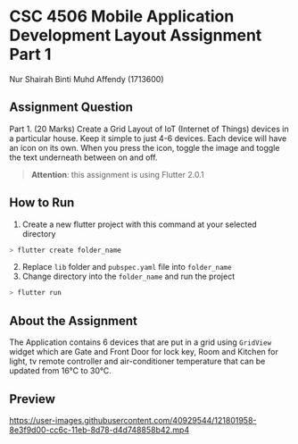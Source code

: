 # CSC 4506 Mobile Application Development Layout Assignment Part 1

Nur Shairah Binti Muhd Affendy
(1713600)

## Assignment Question
Part 1. (20 Marks)
Create a Grid Layout of IoT (Internet of Things) devices in a particular house. Keep it simple to just 4-6 devices. Each device will have an icon on its own. When you press the icon, toggle the image and toggle the text underneath between on and off. 

> **Attention**: this assignment is using Flutter 2.0.1

## How to Run
1. Create a new flutter project with this command at your selected directory
```bash
> flutter create folder_name
```
2. Replace `lib` folder and `pubspec.yaml` file into `folder_name`
3. Change directory into the `folder_name` and run the project
```bash
> flutter run 
```
## About the Assignment
The Application contains 6 devices that are put in a grid using `GridView` widget which are Gate and Front Door for lock key, Room and Kitchen for light, tv remote controller and air-conditioner temperature that can be updated from 16°C to 30°C.

## Preview
https://user-images.githubusercontent.com/40929544/121801958-8e3f9d00-cc6c-11eb-8d78-d4d748858b42.mp4
